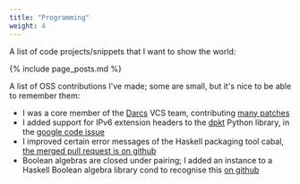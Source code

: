 ```yaml
---
title: "Programming"
weight: 4
---
```

A list of code projects/snippets that I want to show the world:

{% include page_posts.md %}

A list of OSS contributions I've made; some are small, but it's nice to
be able to remember them:

- I was a core member of the [Darcs][darcs] VCS team, contributing [many patches][darcs-patches]
- I added support for IPv6 extension headers to the [dpkt][dpkt] Python
  library, in the [google code issue][dpkt-headers]
- I improved certain error messages of the Haskell packaging tool
  cabal, [the merged pull request is on github][cabal-errs]
- Boolean algebras are closed under pairing; I added an instance to a
  Haskell Boolean algebra library cond to recognise this [on github][cond]

[darcs]: http://www.darcs.net
[darcs-patches]: http://bugs.darcs.net/patch?@sort0=activity&@sortdir0=on&@group=status&@filter=status,creator&@columns=id,activity,title,assignedto,status,&status=-1,16,17,1,2,3,13,14,15,12&creator=2035
[dpkt]: http://code.google.com/p/dpkt
[dpkt-headers]: http://code.google.com/p/dpkt/issues/detail?id=31
[cond]: https://github.com/kallisti-dev/cond/commit/aeb9313babef18aab15e7771baae795cc7a1d5bb
[cabal-errs]: https://github.com/haskell/cabal/pull/1824
